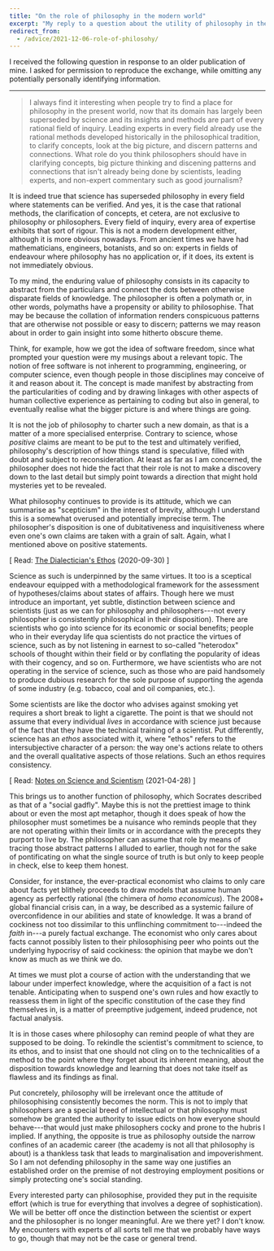 ```yaml
---
title: "On the role of philosophy in the modern world"
excerpt: "My reply to a question about the utility of philosophy in the modern world of science and widespread expertise."
redirect_from:
  - /advice/2021-12-06-role-of-philosohy/
---
```


I received the following question in response to an older publication of
mine.  I asked for permission to reproduce the exchange, while omitting
any potentially personally identifying information.

* * *

> I always find it interesting when people try to find a place for
> philosophy in the present world, now that its domain has largely been
> superseded by science and its insights and methods are part of every
> rational field of inquiry. Leading experts in every field already use
> the rational methods developed historically in the philosophical
> tradition, to clarify concepts, look at the big picture, and discern
> patterns and connections. What role do you think philosophers should
> have in clarifying concepts, big picture thinking and discening
> patterns and connections that isn't already being done by scientists,
> leading experts, and non-expert commentary such as good journalism?

It is indeed true that science has superseded philosophy in every field
where statements can be verified.  And yes, it is the case that rational
methods, the clarification of concepts, et cetera, are not exclusive to
philosophy or philosophers.  Every field of inquiry, every area of
expertise exhibits that sort of rigour.  This is not a modern
development either, although it is more obvious nowadays.  From ancient
times we have had mathematicians, engineers, botanists, and so on:
experts in fields of endeavour where philosophy has no application or,
if it does, its extent is not immediately obvious.

To my mind, the enduring value of philosophy consists in its capacity to
abstract from the particulars and connect the dots between otherwise
disparate fields of knowledge.  The philosopher is often a polymath or,
in other words, polymaths have a propensity or ability to philosophise.
That may be because the collation of information renders conspicuous
patterns that are otherwise not possible or easy to discern; patterns we
may reason about in order to gain insight into some hitherto obscure
theme.

Think, for example, how we got the idea of software freedom, since what
prompted your question were my musings about a relevant topic.  The
notion of free software is not inherent to programming, engineering, or
computer science, even though people in those disciplines may conceive
of it and reason about it.  The concept is made manifest by abstracting
from the particularities of coding and by drawing linkages with other
aspects of human collective experience as pertaining to coding but also
in general, to eventually realise what the bigger picture is and where
things are going.

It is not the job of philosophy to charter such a new domain, as that is
a matter of a more specialised enterprise.  Contrary to science, whose
_positive_ claims are meant to be put to the test and ultimately
verified, philosophy's description of how things stand is speculative,
filled with doubt and subject to reconsideration.  At least as far as I
am concerned, the philosopher does not hide the fact that their role is
not to make a discovery down to the last detail but simply point towards
a direction that might hold mysteries yet to be revealed.

What philosophy continues to provide is its attitude, which we can
summarise as "scepticism" in the interest of brevity, although I
understand this is a somewhat overused and potentially imprecise term.
The philosopher's disposition is one of dubitativeness and
inquisitiveness where even one's own claims are taken with a grain of
salt.  Again, what I mentioned above on positive statements.

[ Read: [The Dialectician's Ethos](https://protesilaos.com/ethos-dialectic) (2020-09-30) ]

Science as such is underpinned by the same virtues.  It too is a
sceptical endeavour equipped with a methodological framework for the
assessment of hypotheses/claims about states of affairs.  Though here we
must introduce an important, yet subtle, distinction between science and
scientists (just as we can for philosophy and philosophers---not every
philosopher is consistently philosophical in their disposition).  There
are scientists who go into science for its economic or social benefits;
people who in their everyday life qua scientists do not practice the
virtues of science, such as by not listening in earnest to so-called
"heterodox" schools of thought within their field or by conflating the
popularity of ideas with their cogency, and so on.  Furthermore, we have
scientists who are not operating in the service of science, such as
those who are paid handsomely to produce dubious research for the sole
purpose of supporting the agenda of some industry (e.g. tobacco, coal
and oil companies, etc.).

Some scientists are like the doctor who advises against smoking yet
requires a short break to light a cigarette.  The point is that we
should not assume that every individual _lives_ in accordance with
science just because of the fact that they have the technical training
of a scientist.  Put differently, science has an _ethos_ associated with
it, where "ethos" refers to the intersubjective character of a person:
the way one's actions relate to others and the overall qualitative
aspects of those relations.  Such an ethos requires consistency.

[ Read: [Notes on Science and Scientism](https://protesilaos.com/books/2021-04-28-notes-science-scientism/) (2021-04-28) ]

This brings us to another function of philosophy, which Socrates
described as that of a "social gadfly".  Maybe this is not the prettiest
image to think about or even the most apt metaphor, though it does speak
of how the philosopher must sometimes be a nuisance who reminds people
that they are not operating within their limits or in accordance with
the precepts they purport to live by.  The philosopher can assume that
role by means of tracing those abstract patterns I alluded to earlier,
though not for the sake of pontificating on what the single source of
truth is but only to keep people in check, else to keep them honest.

Consider, for instance, the ever-practical economist who claims to only
care about facts yet blithely proceeds to draw models that assume human
agency as perfectly rational (the chimera of _homo economicus_).  The
2008+ global financial crisis can, in a way, be described as a systemic
failure of overconfidence in our abilities and state of knowledge.  It
was a brand of cockiness not too dissimilar to this unflinching
commitment to---indeed the _faith_ in---a purely factual exchange.  The
economist who only cares about facts cannot possibly listen to their
philosophising peer who points out the underlying hypocrisy of said
cockiness: the opinion that maybe we don't know as much as we think we
do.

At times we must plot a course of action with the understanding that we
labour under imperfect knowledge, where the acquisition of a fact is not
tenable.  Anticipating when to suspend one's own rules and how exactly
to reassess them in light of the specific constitution of the case they
find themselves in, is a matter of preemptive judgement, indeed
prudence, not factual analysis.

It is in those cases where philosophy can remind people of what they are
supposed to be doing.  To rekindle the scientist's commitment to
science, to its ethos, and to insist that one should not cling on to the
technicalities of a method to the point where they forget about its
inherent meaning, about the disposition towards knowledge and learning
that does not take itself as flawless and its findings as final.

Put concretely, philosophy will be irrelevant once the attitude of
philosophising consistently becomes the norm.  This is not to imply that
philosophers are a special breed of intellectual or that philosophy must
somehow be granted the authority to issue edicts on how everyone should
behave---that would just make philosophers cocky and prone to the hubris
I implied.  If anything, the opposite is true as philosophy outside the
narrow confines of an academic career (the academy is not all that
philosophy is about) is a thankless task that leads to marginalisation
and impoverishment.  So I am not defending philosophy in the same way
one justifies an established order on the premise of not destroying
employment positions or simply protecting one's social standing.

Every interested party can philosophise, provided they put in the
requisite effort (which is true for everything that involves a degree of
sophistication).  We will be better off once the distinction between the
scientist or expert and the philosopher is no longer meaningful.  Are we
there yet?  I don't know.  My encounters with experts of all sorts tell
me that we probably have ways to go, though that may not be the case or
general trend.
